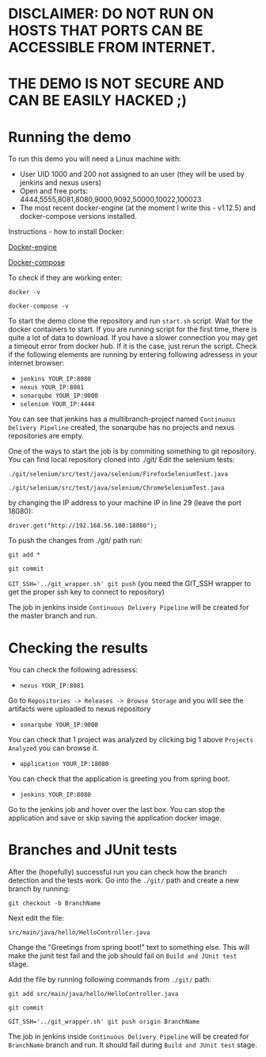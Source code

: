 # DISCLAIMER: DO NOT RUN ON HOSTS THAT PORTS CAN BE ACCESSIBLE FROM INTERNET. 
# THE DEMO IS NOT SECURE AND CAN BE EASILY HACKED ;)


# Running the demo
To run this demo you will need a Linux machine with:
* User UID 1000 and 200 not assigned to an user (they will be used by jenkins and nexus users)
* Open and free ports: 4444,5555,8081,8080,9000,9092,50000,10022,100023
* The most recent docker-engine (at the moment I write this - v1.12.5) and docker-compose versions installed.

Instructions - how to install Docker:

[Docker-engine]( https://docs.docker.com/engine/installation/)

[Docker-compose]( https://docs.docker.com/compose/install/)

To check if they are working enter:

`docker -v`

`docker-compose -v`

To start the demo clone the repository and run `start.sh` script. Wait for the docker containers to start. If you are running script for the first time, there is quite a lot of data to download. If you have a slower connection you may get a timeout error from docker hub. If it is the case, just rerun the script. Check if the following elements are running by entering following adressess in your internet browser:
  
* `jenkins YOUR_IP:8080`
* `nexus YOUR_IP:8081`
* `sonarqube YOUR_IP:9000`
* `selenium YOUR_IP:4444`

You can see that jenkins has a multibranch-project named `Continuous Delivery Pipeline` created, the sonarqube has no projects and nexus repositories are empty. 

One of the ways to start the job is by commiting something to git repository. You can find local repository cloned into ./git/ Edit the selenium tests:

`./git/selenium/src/test/java/selenium/FirefoxSeleniumTest.java`

`./git/selenium/src/test/java/selenium/ChromeSeleniumTest.java`

by changing the IP address to your machine IP in line 29 (leave the port 18080):

 `driver.get("http://192.168.56.100:18080");`

To push the changes from ./git/ path run: 

`git add *`

`git commit`

`GIT_SSH='../git_wrapper.sh' git push` (you need the GIT_SSH wrapper to get the proper ssh key to connect to repository)

The job in jenkins inside `Continuous Delivery Pipeline` will be created for the master branch and run.

# Checking the results
You can check the following adressess:

* `nexus YOUR_IP:8081`

Go to `Repositories -> Releases -> Browse Storage` and you will see the artifacts were uploaded to nexus repository

* `sonarqube YOUR_IP:9000`

You can check that 1 project was analyzed by clicking big 1 above `Projects Analyzed` you can browse it.

* `application YOUR_IP:18080`

You can check that the application is greeting you from spring boot.

* `jenkins YOUR_IP:8080`

Go to the jenkins job and hover over the last box. You can stop the application and save or skip saving the application docker image.

# Branches and JUnit tests
After the (hopefully) successful run you can check how the branch detection and the tests work. Go into the `./git/` path and create a new branch by running:

`git checkout -b BranchName`

Next edit the file:

`src/main/java/hello/HelloController.java`

Change the "Greetings from spring boot!" text to something else. This will make the junit test fail and the job should fail on `Build and JUnit test` stage.

Add the file by running following commands from `./git/` path:

`git add src/main/java/hello/HelloController.java`

`git commit`

`GIT_SSH='../git_wrapper.sh' git push origin BranchName`

The job in jenkins inside `Continuous Delivery Pipeline` will be created for `BranchName` branch and run. It should fail during `Build and JUnit test` stage. 

